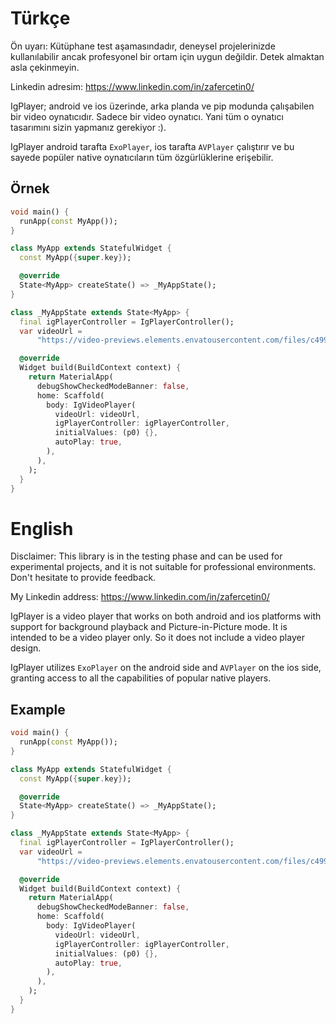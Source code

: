 # Türkçe

Ön uyarı: Kütüphane test aşamasındadır, deneysel projelerinizde kullanılabilir ancak profesyonel bir ortam için uygun değildir. Detek almaktan asla çekinmeyin. 

Linkedin adresim: https://www.linkedin.com/in/zafercetin0/

IgPlayer; android ve ios üzerinde, arka planda ve pip modunda çalışabilen bir video oynatıcıdır. Sadece bir video oynatıcı. Yani tüm o oynatıcı tasarımını sizin yapmanız gerekiyor :).

IgPlayer android tarafta `ExoPlayer`, ios tarafta `AVPlayer` çalıştırır ve bu sayede popüler native oynatıcıların tüm özgürlüklerine erişebilir.

## Örnek

``` dart
void main() {
  runApp(const MyApp());
}

class MyApp extends StatefulWidget {
  const MyApp({super.key});

  @override
  State<MyApp> createState() => _MyAppState();
}

class _MyAppState extends State<MyApp> {
  final igPlayerController = IgPlayerController();
  var videoUrl =
      "https://video-previews.elements.envatousercontent.com/files/c499c34a-2618-4900-be84-b04f9e8cf443/video_preview_h264.mp4";

  @override
  Widget build(BuildContext context) {
    return MaterialApp(
      debugShowCheckedModeBanner: false,
      home: Scaffold(
        body: IgVideoPlayer(
          videoUrl: videoUrl,
          igPlayerController: igPlayerController,
          initialValues: (p0) {},
          autoPlay: true,
        ),
      ),
    );
  }
}
```

# English

Disclaimer: This library is in the testing phase and can be used for experimental projects, and it is not suitable for professional environments. Don't hesitate to provide feedback.

My Linkedin address: https://www.linkedin.com/in/zafercetin0/

IgPlayer is a video player that works on both android and ios platforms with support for background playback and Picture-in-Picture mode. It is intended to be a video player only. So it does not include a video player design.

IgPlayer utilizes `ExoPlayer` on the android side and `AVPlayer` on the ios side, granting access to all the capabilities of popular native players.

## Example

``` dart
void main() {
  runApp(const MyApp());
}

class MyApp extends StatefulWidget {
  const MyApp({super.key});

  @override
  State<MyApp> createState() => _MyAppState();
}

class _MyAppState extends State<MyApp> {
  final igPlayerController = IgPlayerController();
  var videoUrl =
      "https://video-previews.elements.envatousercontent.com/files/c499c34a-2618-4900-be84-b04f9e8cf443/video_preview_h264.mp4";

  @override
  Widget build(BuildContext context) {
    return MaterialApp(
      debugShowCheckedModeBanner: false,
      home: Scaffold(
        body: IgVideoPlayer(
          videoUrl: videoUrl,
          igPlayerController: igPlayerController,
          initialValues: (p0) {},
          autoPlay: true,
        ),
      ),
    );
  }
}
```
